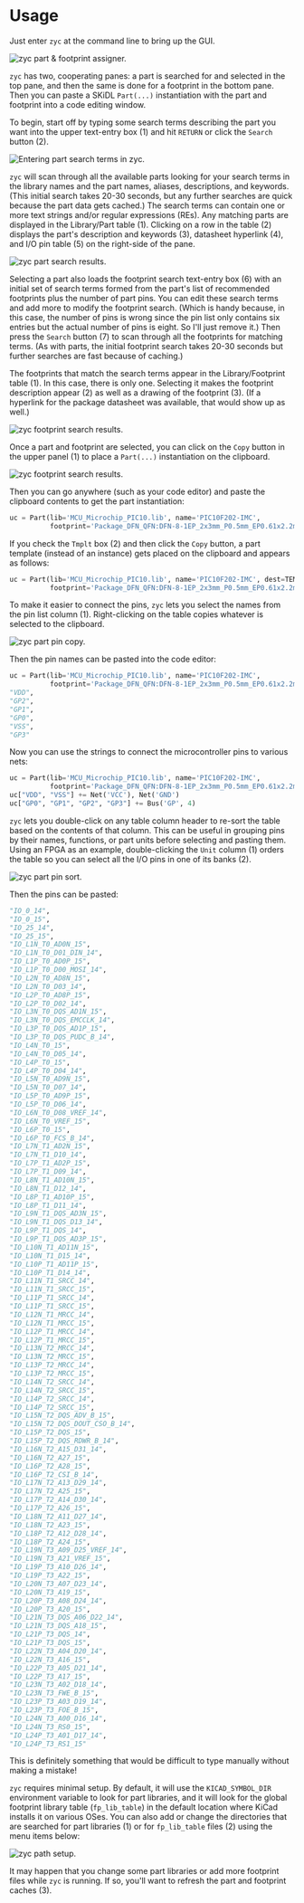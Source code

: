 Usage
============

Just enter `zyc` at the command line to bring up the GUI.

![zyc part & footprint assigner.](images/zyc.png)

`zyc` has two, cooperating panes: a part is searched for and selected in the top pane, and then the
same is done for a footprint in the bottom pane. Then you can paste a SKiDL `Part(...)` instantiation
with the part and footprint into a code editing window.

To begin, start off by typing some search terms describing the part you want
into the upper text-entry box (1) and hit `RETURN` or click the `Search` button (2).

![Entering part search terms in zyc.](images/zyc-part-search-terms.png)

`zyc` will scan through all the available parts looking for your search terms in the library names and
the part names, aliases, descriptions, and keywords. (This initial search takes 20-30 seconds, but
any further searches are quick because the part data gets cached.)
The search terms can contain one or more text strings and/or regular expressions (REs).
Any matching parts are displayed in the Library/Part table (1).
Clicking on a row in the table (2) displays the part's description and keywords (3), datasheet hyperlink (4), and
I/O pin table (5) on the right-side of the pane.

![zyc part search results.](images/zyc-part-search-results.png)

Selecting a part also loads the footprint search text-entry box (6) with an initial set of search terms formed from
the part's list of recommended footprints plus the number of part pins.
You can edit these search terms and add more to modify the footprint search.
(Which is handy because, in this case, the number of pins is wrong since the pin list only contains
six entries but the actual number of pins is eight. So I'll just remove it.)
Then press the `Search` button (7) to scan through all the footprints for matching terms.
(As with parts, the initial footprint search takes 20-30 seconds but further searches are fast
because of caching.)

The footprints that match the search terms appear in the Library/Footprint table (1).
In this case, there is only one.
Selecting it makes the footprint description appear (2) as well as a drawing of the footprint (3).
(If a hyperlink for the package datasheet was available, that would show up as well.)

![zyc footprint search results.](images/zyc-fp-search-results.png)

Once a part and footprint are selected, you can click on the `Copy` button in the upper panel (1)
to place a `Part(...)` instantiation on the clipboard.

![zyc footprint search results.](images/zyc-part-fp-copy.png)

Then you can go anywhere (such as your code editor) and paste the clipboard contents to get the part
instantiation:

```python
uc = Part(lib='MCU_Microchip_PIC10.lib', name='PIC10F202-IMC',
          footprint='Package_DFN_QFN:DFN-8-1EP_2x3mm_P0.5mm_EP0.61x2.2mm')
```

If you check the `Tmplt` box (2) and then click the `Copy` button, a part template (instead of an instance)
gets placed on the clipboard and appears as follows:

```python
uc = Part(lib='MCU_Microchip_PIC10.lib', name='PIC10F202-IMC', dest=TEMPLATE,
          footprint='Package_DFN_QFN:DFN-8-1EP_2x3mm_P0.5mm_EP0.61x2.2mm')
```

To make it easier to connect the pins, `zyc` lets you select the names from the pin list column (1).
Right-clicking on the table copies whatever is selected to the clipboard.

![zyc part pin copy.](images/zyc-pin-copy.png)

Then the pin names can be pasted into the code editor:

```python
uc = Part(lib='MCU_Microchip_PIC10.lib', name='PIC10F202-IMC',
          footprint='Package_DFN_QFN:DFN-8-1EP_2x3mm_P0.5mm_EP0.61x2.2mm')
"VDD", 
"GP2", 
"GP1", 
"GP0", 
"VSS", 
"GP3"
```

Now you can use the strings to connect the microcontroller pins to various nets:

```python
uc = Part(lib='MCU_Microchip_PIC10.lib', name='PIC10F202-IMC',
          footprint='Package_DFN_QFN:DFN-8-1EP_2x3mm_P0.5mm_EP0.61x2.2mm')
uc["VDD", "VSS"] += Net('VCC'), Net('GND')
uc["GP0", "GP1", "GP2", "GP3"] += Bus('GP', 4)
```

`zyc` lets you double-click on any table column header to re-sort the table
based on the contents of that column.
This can be useful in grouping pins by their names, functions, or part units
before selecting and pasting them.
Using an FPGA as an example, double-clicking the `Unit` column (1)
orders the table so you can select all the I/O pins in one of its banks (2).

![zyc part pin sort.](images/zyc-pin-sort.png)

Then the pins can be pasted:

```python
"IO_0_14", 
"IO_0_15", 
"IO_25_14", 
"IO_25_15", 
"IO_L1N_T0_AD0N_15", 
"IO_L1N_T0_D01_DIN_14", 
"IO_L1P_T0_AD0P_15", 
"IO_L1P_T0_D00_MOSI_14", 
"IO_L2N_T0_AD8N_15", 
"IO_L2N_T0_D03_14", 
"IO_L2P_T0_AD8P_15", 
"IO_L2P_T0_D02_14", 
"IO_L3N_T0_DQS_AD1N_15", 
"IO_L3N_T0_DQS_EMCCLK_14", 
"IO_L3P_T0_DQS_AD1P_15", 
"IO_L3P_T0_DQS_PUDC_B_14", 
"IO_L4N_T0_15", 
"IO_L4N_T0_D05_14", 
"IO_L4P_T0_15", 
"IO_L4P_T0_D04_14", 
"IO_L5N_T0_AD9N_15", 
"IO_L5N_T0_D07_14", 
"IO_L5P_T0_AD9P_15", 
"IO_L5P_T0_D06_14", 
"IO_L6N_T0_D08_VREF_14", 
"IO_L6N_T0_VREF_15", 
"IO_L6P_T0_15", 
"IO_L6P_T0_FCS_B_14", 
"IO_L7N_T1_AD2N_15", 
"IO_L7N_T1_D10_14", 
"IO_L7P_T1_AD2P_15", 
"IO_L7P_T1_D09_14", 
"IO_L8N_T1_AD10N_15", 
"IO_L8N_T1_D12_14", 
"IO_L8P_T1_AD10P_15", 
"IO_L8P_T1_D11_14", 
"IO_L9N_T1_DQS_AD3N_15", 
"IO_L9N_T1_DQS_D13_14", 
"IO_L9P_T1_DQS_14", 
"IO_L9P_T1_DQS_AD3P_15", 
"IO_L10N_T1_AD11N_15", 
"IO_L10N_T1_D15_14", 
"IO_L10P_T1_AD11P_15", 
"IO_L10P_T1_D14_14", 
"IO_L11N_T1_SRCC_14", 
"IO_L11N_T1_SRCC_15", 
"IO_L11P_T1_SRCC_14", 
"IO_L11P_T1_SRCC_15", 
"IO_L12N_T1_MRCC_14", 
"IO_L12N_T1_MRCC_15", 
"IO_L12P_T1_MRCC_14", 
"IO_L12P_T1_MRCC_15", 
"IO_L13N_T2_MRCC_14", 
"IO_L13N_T2_MRCC_15", 
"IO_L13P_T2_MRCC_14", 
"IO_L13P_T2_MRCC_15", 
"IO_L14N_T2_SRCC_14", 
"IO_L14N_T2_SRCC_15", 
"IO_L14P_T2_SRCC_14", 
"IO_L14P_T2_SRCC_15", 
"IO_L15N_T2_DQS_ADV_B_15", 
"IO_L15N_T2_DQS_DOUT_CSO_B_14", 
"IO_L15P_T2_DQS_15", 
"IO_L15P_T2_DQS_RDWR_B_14", 
"IO_L16N_T2_A15_D31_14", 
"IO_L16N_T2_A27_15", 
"IO_L16P_T2_A28_15", 
"IO_L16P_T2_CSI_B_14", 
"IO_L17N_T2_A13_D29_14", 
"IO_L17N_T2_A25_15", 
"IO_L17P_T2_A14_D30_14", 
"IO_L17P_T2_A26_15", 
"IO_L18N_T2_A11_D27_14", 
"IO_L18N_T2_A23_15", 
"IO_L18P_T2_A12_D28_14", 
"IO_L18P_T2_A24_15", 
"IO_L19N_T3_A09_D25_VREF_14", 
"IO_L19N_T3_A21_VREF_15", 
"IO_L19P_T3_A10_D26_14", 
"IO_L19P_T3_A22_15", 
"IO_L20N_T3_A07_D23_14", 
"IO_L20N_T3_A19_15", 
"IO_L20P_T3_A08_D24_14", 
"IO_L20P_T3_A20_15", 
"IO_L21N_T3_DQS_A06_D22_14", 
"IO_L21N_T3_DQS_A18_15", 
"IO_L21P_T3_DQS_14", 
"IO_L21P_T3_DQS_15", 
"IO_L22N_T3_A04_D20_14", 
"IO_L22N_T3_A16_15", 
"IO_L22P_T3_A05_D21_14", 
"IO_L22P_T3_A17_15", 
"IO_L23N_T3_A02_D18_14", 
"IO_L23N_T3_FWE_B_15", 
"IO_L23P_T3_A03_D19_14", 
"IO_L23P_T3_FOE_B_15", 
"IO_L24N_T3_A00_D16_14", 
"IO_L24N_T3_RS0_15", 
"IO_L24P_T3_A01_D17_14", 
"IO_L24P_T3_RS1_15"
```

This is definitely something that would be difficult to type manually without making a mistake!

`zyc` requires minimal setup.
By default, it will use the `KICAD_SYMBOL_DIR` environment variable to look for part libraries,
and it will look for the global footprint library table (`fp_lib_table`) in the default location
where KiCad installs it on various OSes.
You can also add or change the directories that are searched for part libraries (1) or for
`fp_lib_table` files (2) using the menu items below:

![zyc path setup.](images/zyc-path-setup.png)

It may happen that you change some part libraries or add more footprint files while `zyc` is
running. If so, you'll want to refresh the part and footprint caches (3). 


